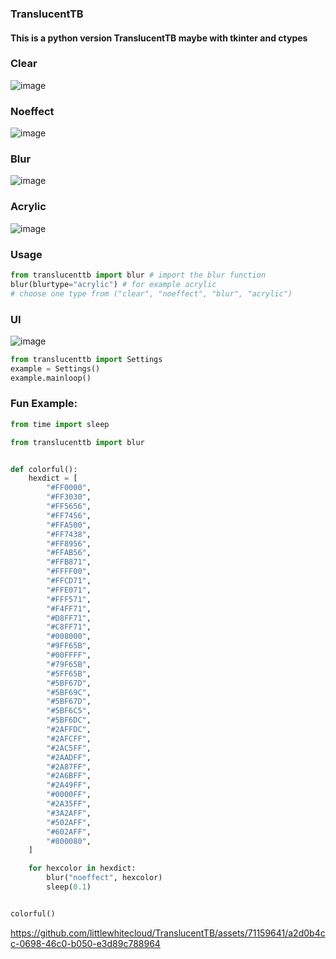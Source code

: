 ### TranslucentTB
#### This is a python version TranslucentTB maybe with tkinter and ctypes

### Clear
![image](https://github.com/littlewhitecloud/TranslucentTB/assets/71159641/97763cac-2b58-4208-b98b-36d031c86880)
### Noeffect
![image](https://github.com/littlewhitecloud/TranslucentTB/assets/71159641/761f84b4-5367-40a2-81ec-e9e97b2f19f5)
### Blur
![image](https://github.com/littlewhitecloud/TranslucentTB/assets/71159641/78b2a579-4c5f-4d95-8b68-4fe2b4f2ba29)
### Acrylic
![image](https://github.com/littlewhitecloud/TranslucentTB/assets/71159641/211f4147-ce5d-4f04-9126-e274369abdfd)

### Usage
```python
from translucenttb import blur # import the blur function
blur(blurtype="acrylic") # for example acrylic
# choose one type from ("clear", "noeffect", "blur", "acrylic")
```

### UI
![image](https://github.com/littlewhitecloud/TranslucentTB/assets/71159641/0a9ecdd5-f5ae-4fa9-b124-09a1e9ed849a)
```python
from translucenttb import Settings
example = Settings()
example.mainloop()
```
### Fun Example:
```python
from time import sleep

from translucenttb import blur


def colorful():
    hexdict = [
        "#FF0000",
        "#FF3030",
        "#FF5656",
        "#FF7456",
        "#FFA500",
        "#FF7438",
        "#FF8956",
        "#FFAB56",
        "#FFB871",
        "#FFFF00",
        "#FFCD71",
        "#FFE071",
        "#FFF571",
        "#F4FF71",
        "#D8FF71",
        "#C8FF71",
        "#008000",
        "#9FF65B",
        "#00FFFF",
        "#79F65B",
        "#5FF65B",
        "#5BF67D",
        "#5BF69C",
        "#5BF67D",
        "#5BF6C5",
        "#5BF6DC",
        "#2AFFDC",
        "#2AFCFF",
        "#2AC5FF",
        "#2AADFF",
        "#2A87FF",
        "#2A6BFF",
        "#2A49FF",
        "#0000FF",
        "#2A35FF",
        "#3A2AFF",
        "#502AFF",
        "#602AFF",
        "#800080",
    ]

    for hexcolor in hexdict:
        blur("noeffect", hexcolor)
        sleep(0.1)


colorful()
```
https://github.com/littlewhitecloud/TranslucentTB/assets/71159641/a2d0b4cc-0698-46c0-b050-e3d89c788964
